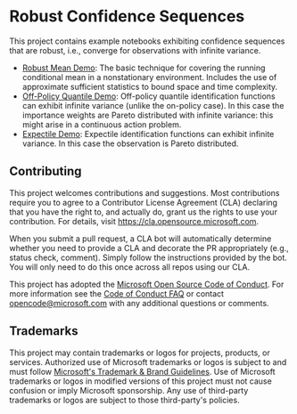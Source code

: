 # Robust Confidence Sequences

This project contains example notebooks exhibiting confidence sequences that are robust, i.e., converge for observations with infinite variance.

  * [Robust Mean Demo](csrobustmean.ipynb): The basic technique for covering the running conditional mean in a nonstationary environment.  Includes the use of approximate sufficient statistics to bound space and time complexity.
  * [Off-Policy Quantile Demo](csnsopquantile.ipynb): Off-policy quantile identification functions can exhibit infinite variance (unlike the on-policy case).  In this case the importance weights are Pareto distributed with infinite variance: this might arise in a continuous action problem.
  * [Expectile Demo](csnsexpectile.ipynb): Expectile identification functions can exhibit infinite variance.  In this case the observation is Pareto distributed.

## Contributing

This project welcomes contributions and suggestions.  Most contributions require you to agree to a
Contributor License Agreement (CLA) declaring that you have the right to, and actually do, grant us
the rights to use your contribution. For details, visit https://cla.opensource.microsoft.com.

When you submit a pull request, a CLA bot will automatically determine whether you need to provide
a CLA and decorate the PR appropriately (e.g., status check, comment). Simply follow the instructions
provided by the bot. You will only need to do this once across all repos using our CLA.

This project has adopted the [Microsoft Open Source Code of Conduct](https://opensource.microsoft.com/codeofconduct/).
For more information see the [Code of Conduct FAQ](https://opensource.microsoft.com/codeofconduct/faq/) or
contact [opencode@microsoft.com](mailto:opencode@microsoft.com) with any additional questions or comments.

## Trademarks

This project may contain trademarks or logos for projects, products, or services. Authorized use of Microsoft 
trademarks or logos is subject to and must follow 
[Microsoft's Trademark & Brand Guidelines](https://www.microsoft.com/en-us/legal/intellectualproperty/trademarks/usage/general).
Use of Microsoft trademarks or logos in modified versions of this project must not cause confusion or imply Microsoft sponsorship.
Any use of third-party trademarks or logos are subject to those third-party's policies.
